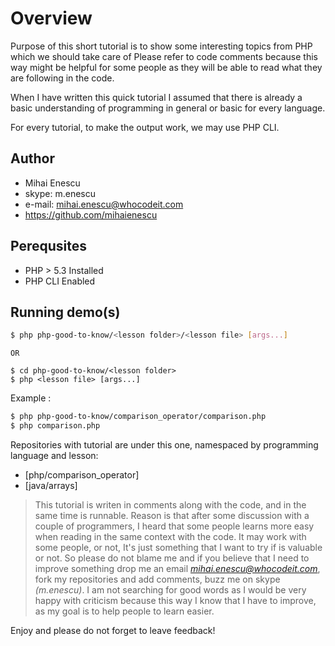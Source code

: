 # Overview

Purpose of this short tutorial is to show some interesting topics from PHP which we should take care of
Please refer to code comments because this way might be helpful for some people as they will be able to read what they are following in the code.

When I have written this quick tutorial I assumed that there is already a basic understanding of programming in general or basic for every language.

For every tutorial, to make the output work, we may use PHP CLI.

## Author
* Mihai Enescu
* skype: m.enescu
* e-mail: [mihai.enescu@whocodeit.com](mailto:mihai.enescu@whocodeit.com)
* https://github.com/mihaienescu

## Perequsites
 * PHP > 5.3 Installed
 * PHP CLI Enabled

## Running demo(s)

```sh
$ php php-good-to-know/<lesson folder>/<lesson file> [args...]
```
`OR`
```
$ cd php-good-to-know/<lesson folder>
$ php <lesson file> [args...]
```
Example :
```sh
$ php php-good-to-know/comparison_operator/comparison.php
$ php comparison.php
```
Repositories with tutorial are under this one, namespaced by programming language and lesson:
* [php/comparison_operator]
* [java/arrays]

> This tutorial is writen in comments along with the code, and in the same time is runnable. Reason is that after some discussion with a couple of programmers,
> I heard that some people learns more easy when reading in the same context with the code.
> It may work with some people, or not, It's just something that I want to try
> if is valuable or not. So please do not blame me and if you believe that I need to improve something drop me an email *<mihai.enescu@whocodeit.com>*, fork my repositories
> and add comments, buzz me on skype *(m.enescu)*.
> I am not searching for good words as I would be very happy with criticism because this way I know that I have to improve, as my goal is to help people to learn easier.

Enjoy and please do not forget to leave feedback!
